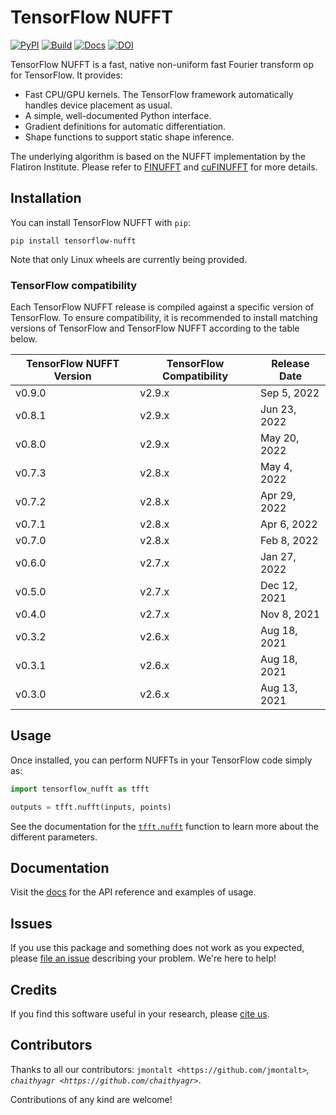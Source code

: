 # TensorFlow NUFFT

[![PyPI](https://badge.fury.io/py/tensorflow-nufft.svg)](https://badge.fury.io/py/tensorflow-nufft)
[![Build](https://github.com/mrphys/tensorflow-nufft/actions/workflows/build-package.yml/badge.svg)](https://github.com/mrphys/tensorflow-nufft/actions/workflows/build-package.yml)
[![Docs](https://img.shields.io/badge/api-reference-blue.svg)](https://mrphys.github.io/tensorflow-nufft)
[![DOI](https://zenodo.org/badge/382718757.svg)](https://zenodo.org/badge/latestdoi/382718757)

<!-- start-intro -->

TensorFlow NUFFT is a fast, native non-uniform fast Fourier transform op for
TensorFlow. It provides:

- Fast CPU/GPU kernels. The TensorFlow framework automatically handles device
  placement as usual.
- A simple, well-documented Python interface.
- Gradient definitions for automatic differentiation.
- Shape functions to support static shape inference.

The underlying algorithm is based on the NUFFT implementation by the Flatiron
Institute. Please refer to
[FINUFFT](https://github.com/flatironinstitute/finufft/) and
[cuFINUFFT](https://github.com/flatironinstitute/cufinufft/) for more details.

<!-- end-intro -->

<!-- start-install -->

## Installation

You can install TensorFlow NUFFT with ``pip``:

```
pip install tensorflow-nufft
```

Note that only Linux wheels are currently being provided.

### TensorFlow compatibility

Each TensorFlow NUFFT release is compiled against a specific version of
TensorFlow. To ensure compatibility, it is recommended to install matching
versions of TensorFlow and TensorFlow NUFFT according to the table below.

| TensorFlow NUFFT Version | TensorFlow Compatibility | Release Date |
| ------------------------ | ------------------------ | ------------ |
| v0.9.0                   | v2.9.x                   | Sep 5, 2022  |
| v0.8.1                   | v2.9.x                   | Jun 23, 2022 |
| v0.8.0                   | v2.9.x                   | May 20, 2022 |
| v0.7.3                   | v2.8.x                   | May 4, 2022  |
| v0.7.2                   | v2.8.x                   | Apr 29, 2022 |
| v0.7.1                   | v2.8.x                   | Apr 6, 2022  |
| v0.7.0                   | v2.8.x                   | Feb 8, 2022  |
| v0.6.0                   | v2.7.x                   | Jan 27, 2022 |
| v0.5.0                   | v2.7.x                   | Dec 12, 2021 |
| v0.4.0                   | v2.7.x                   | Nov 8, 2021  |
| v0.3.2                   | v2.6.x                   | Aug 18, 2021 |
| v0.3.1                   | v2.6.x                   | Aug 18, 2021 |
| v0.3.0                   | v2.6.x                   | Aug 13, 2021 |

<!-- end-install -->

<!-- start-usage -->

## Usage

Once installed, you can perform NUFFTs in your TensorFlow code simply as:

```python
import tensorflow_nufft as tfft

outputs = tfft.nufft(inputs, points)
```

See the documentation for the
[`tfft.nufft`](https://mrphys.github.io/tensorflow-nufft/api_docs/tfft/nufft)
function to learn more about the different parameters.

<!-- end-usage -->

## Documentation

Visit the [docs](https://mrphys.github.io/tensorflow-nufft/) for the API
reference and examples of usage.

## Issues

If you use this package and something does not work as you expected, please
[file an issue](https://github.com/mrphys/tensorflow-nufft/issues/new)
describing your problem. We're here to help!

## Credits

If you find this software useful in your research, please
[cite us](https://doi.org/10.5281/zenodo.5198288).

## Contributors

Thanks to all our contributors: `jmontalt <https://github.com/jmontalt>`_,
`chaithyagr <https://github.com/chaithyagr>`_.

Contributions of any kind are welcome!
